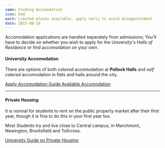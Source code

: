 ```yaml
---
name: Finding Accomodation
icon: bed
warn: Limited places available, apply early to avoid disappointment
date: 2015-08-10
---
```


Accomodation applications are handled separately from admissions; You'll have to decide on 
whether you wish to apply for the University's *Halls of Residence* or find accomodation on your own.

#### University Accomodation

There are options of both *catered* accomodation at **Pollock Halls** and *self catered* accomodation in flats and halls around the city.

<div class="btn-group">
  <a class="btn btn-default" href="http://www.accom.ed.ac.uk/for-students/ready-to-apply/">
    Apply
  </a>
  
  <a class="btn btn-default" href="http://www.ed.ac.uk/students/new-students/accommodation">
    Accomodation Guide
  </a>
  
  <a class="btn btn-default" href="http://www.accom.ed.ac.uk/for-students/search-for-accommodation/">
    Available Accomodation
  </a>
</div>

<hr>

#### Private Housing

It is normal for students to rent on the public property market after their first year, though 
it is fine to do this in your first year too. 

Most Students try and live close to Central campus, in Marchmont, Newington, Bruntsfield and Tollcross.

<a href="http://www.ed.ac.uk/students/new-students/accommodation/renting-private-housing"
  class="btn btn-default">
  University Guide on Private Housing
</a>

